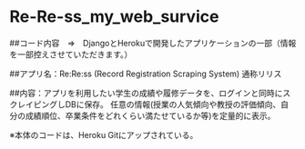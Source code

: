 # Re-Re-ss_my_web_survice
##コード内容　⇒　DjangoとHerokuで開発したアプリケーションの一部（情報を一部控えさせていただきます。）

##アプリ名：Re:Re:ss (Record Registration Scraping System) 通称リリス

##内容：アプリを利用したい学生の成績や履修データを、ログインと同時にスクレイピングしDBに保存。
任意の情報(授業の人気傾向や教授の評価傾向、自分の成績順位、卒業条件をどれくらい満たせているか等)を定量的に表示。

※本体のコードは、Heroku Gitにアップされている。
